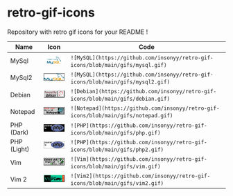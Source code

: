 # retro-gif-icons
Repository with retro gif icons for your README !

| Name  | Icon | Code |
| -------- | ------- | ------- |
| MySql | ![MySQL](https://github.com/insonyy/retro-gif-icons/blob/main/gifs/mysql.gif) | `![MySQL](https://github.com/insonyy/retro-gif-icons/blob/main/gifs/mysql.gif)` |
| MySql2 | ![MySQL](https://github.com/insonyy/retro-gif-icons/blob/main/gifs/mysql2.gif) | `![MySQL](https://github.com/insonyy/retro-gif-icons/blob/main/gifs/mysql2.gif)` |
| Debian | ![Debian](https://github.com/insonyy/retro-gif-icons/blob/main/gifs/debian.gif) | `![Debian](https://github.com/insonyy/retro-gif-icons/blob/main/gifs/debian.gif)` |
| Notepad | ![Notepad](https://github.com/insonyy/retro-gif-icons/blob/main/gifs/notepad.gif) | `![Notepad](https://github.com/insonyy/retro-gif-icons/blob/main/gifs/notepad.gif)` |
| PHP (Dark) | ![PHP](https://github.com/insonyy/retro-gif-icons/blob/main/gifs/php.gif) | `![PHP](https://github.com/insonyy/retro-gif-icons/blob/main/gifs/php.gif)` |
| PHP (Light) | ![PHP Light](https://github.com/insonyy/retro-gif-icons/blob/main/gifs/php2.gif) | `![PHP](https://github.com/insonyy/retro-gif-icons/blob/main/gifs/php2.gif)` |
| Vim | ![Vim](https://github.com/insonyy/retro-gif-icons/blob/main/gifs/vim.gif) | `![Vim](https://github.com/insonyy/retro-gif-icons/blob/main/gifs/vim.gif)` |
| Vim 2 | ![Vim2](https://github.com/insonyy/retro-gif-icons/blob/main/gifs/vim2.gif) | `![Vim2](https://github.com/insonyy/retro-gif-icons/blob/main/gifs/vim2.gif)` |
